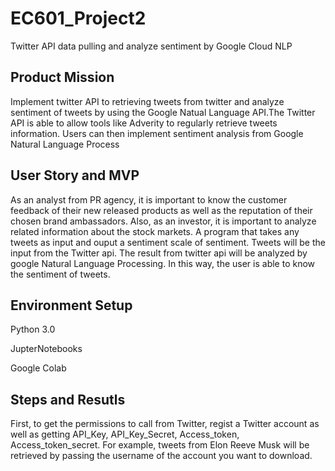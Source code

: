 # EC601_Project2
Twitter API data pulling and analyze sentiment by Google Cloud NLP

## Product Mission
Implement twitter API to retrieving tweets from twitter and analyze sentiment of tweets by using the
Google Natual Language API.The Twitter API is able to allow tools like Adverity to regularly retrieve tweets information. 
Users can then implement sentiment analysis from Google Natural Language Process 

## User Story and MVP
As an analyst from PR agency, it is important to know the customer feedback of their new released products as well as
the reputation of their chosen brand ambassadors. Also, as an investor, it is important to analyze related information
about the stock markets.
A program that takes any tweets as input and ouput a sentiment scale of sentiment. Tweets will be the input from the Twitter api. The result from twitter api will be analyzed by google Natural Language Processing. In this way, the user is able to know the sentiment of tweets.

## Environment Setup
Python 3.0

JupterNotebooks

Google Colab

## Steps and Resutls

First, to get the permissions to call from Twitter, regist a Twitter account as well as getting
API_Key, API_Key_Secret, Access_token, Access_token_secret. For example, tweets from Elon Reeve Musk will be retrieved by passing the
username of the account you want to download.










